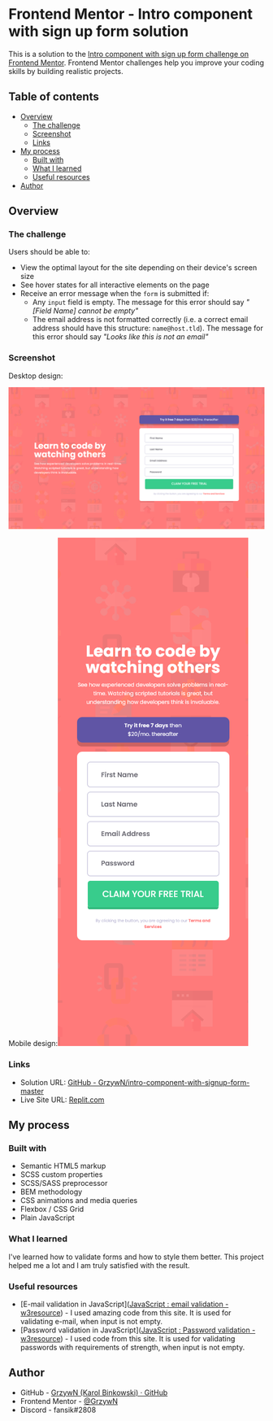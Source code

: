 # Frontend Mentor - Intro component with sign up form solution

This is a solution to the [Intro component with sign up form challenge on Frontend Mentor](https://www.frontendmentor.io/challenges/intro-component-with-signup-form-5cf91bd49edda32581d28fd1). Frontend Mentor challenges help you improve your coding skills by building realistic projects. 

## Table of contents

- [Overview](#overview)
  - [The challenge](#the-challenge)
  - [Screenshot](#screenshot)
  - [Links](#links)
- [My process](#my-process)
  - [Built with](#built-with)
  - [What I learned](#what-i-learned)
  - [Useful resources](#useful-resources)
- [Author](#author)

## Overview

### The challenge

Users should be able to:

- View the optimal layout for the site depending on their device's screen size
- See hover states for all interactive elements on the page
- Receive an error message when the `form` is submitted if:
  - Any `input` field is empty. The message for this error should say *"[Field Name] cannot be empty"*
  - The email address is not formatted correctly (i.e. a correct email address should have this structure: `name@host.tld`). The message for this error should say *"Looks like this is not an email"*

### Screenshot

Desktop design:

![](./screenshot-desktop.png)

Mobile design:<img src="./screenshot-mobile.png" title="" alt="" data-align="center">

### Links

- Solution URL: [GitHub - GrzywN/intro-component-with-signup-form-master](https://github.com/GrzywN/intro-component-with-signup-form-master)
- Live Site URL: [Replit.com](https://intro-component-with-signup-form-master.grzywn.repl.co)

## My process

### Built with

- Semantic HTML5 markup
- SCSS custom properties
- SCSS/SASS preprocessor
- BEM methodology
- CSS animations and media queries
- Flexbox / CSS Grid
- Plain JavaScript

### What I learned

I've learned how to validate forms and how to style them better. This project helped me a lot and I am truly satisfied with the result.

### Useful resources

- [E-mail validation in JavaScript]([JavaScript : email validation - w3resource](https://www.w3resource.com/javascript/form/email-validation.php)) - I used amazing code from this site. It is used for validating e-mail, when input is not empty.
- [Password validation in JavaScript]([JavaScript : Password validation - w3resource](https://w3resource.com/javascript/form/password-validation.php)) - I used code from this site. It is used for validating passwords with requirements of strength, when input is not empty.

## Author

- GitHub - [GrzywN (Karol Binkowski) · GitHub](https://github.com/GrzywN)
- Frontend Mentor - [@GrzywN](https://www.frontendmentor.io/profile/GrzywN)
- Discord - fansik#2808
